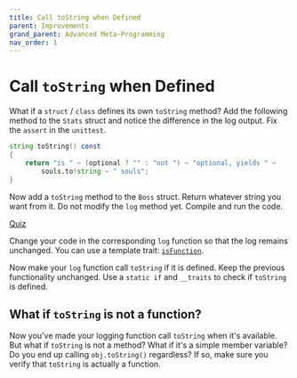```yaml
---
title: Call toString when Defined 
parent: Improvements
grand_parent: Advanced Meta-Programming
nav_order: 1
---
```

# Call `toString` when Defined

What if a `struct` / `class` defines its own `toString` method?
Add the following method to the `Stats` struct and notice the difference in the log output.
Fix the `assert` in the `unittest`.
```d
string toString() const
{
    return "is " ~ (optional ? "" : "not ") ~ "optional, yields " ~
        souls.to!string ~ " souls";
}
```

Now add a `toString` method to the `Boss` struct.
Return whatever string you want from it.
Do not modify the `log` method yet.
Compile and run the code.

[Quiz](./quizzes/toString-log.md)

Change your code in the corresponding `log` function so that the log remains unchanged.
You can use a template trait: [`isFunction`](https://dlang.org/phobos/std_traits.html#isFunction).

Now make your `log` function call `toString` if it is defined.
Keep the previous functionality unchanged.
Use a `static if` and `__traits` to check if `toString` is defined.

## What if `toString` is not a function?

Now you've made your logging function call `toString` when it's available.
But what if `toString` is not a method?
What if it's a simple member variable?
Do you end up calling `obj.toString()` regardless?
If so, make sure you verify that `toString` is actually a function.

